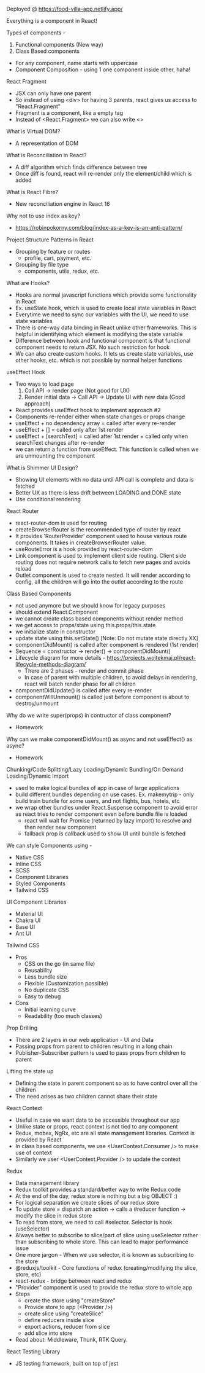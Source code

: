 Deployed @ https://food-villa-app.netlify.app/

Everything is a component in React!

Types of components -

1. Functional components (New way)
2. Class Based components

- For any component, name starts with uppercase
- Component Composition - using 1 one component inside other, haha!

React Fragment

- JSX can only have one parent
- So instead of using \<div> for having 3 parents, react gives us access to "React.Fragment"
- Fragment is a component, like a empty tag
- Instead of \<React.Fragment> we can also write <>

What is Virtual DOM?

- A representation of DOM

What is Reconciliation in React?

- A diff algorithm which finds difference between tree
- Once diff is found, react will re-render only the element/child which is added

What is React Fibre?

- New reconciliation engine in React 16

Why not to use index as key?

- https://robinpokorny.com/blog/index-as-a-key-is-an-anti-pattern/

Project Structure Patterns in React

- Grouping by feature or routes
  - profile, cart, payment, etc.
- Grouping by file type
  - components, utils, redux, etc.

What are Hooks?

- Hooks are normal javascript functions which provide some functionality in React
- Ex. useState hook, which is used to create local state variables in React
- Everytime we need to sync our variables with the UI, we need to use state variables
- There is one-way data binding in React unlike other frameworks. This is helpful in identifying which element is modifying the state variable
- Difference between hook and functional component is that functional component needs to return JSX. No such restriction for hook
- We can also create custom hooks. It lets us create state variables, use other hooks, etc. which is not possible by normal helper functions

useEffect Hook

- Two ways to load page
  1. Call API -> render page (Not good for UX)
  2. Render initial data -> Call API -> Update UI with new data (Good approach)
- React provides useEffect hook to implement approach #2
- Components re-render either when state changes or props change
- useEffect + no dependency array = called after every re-render
- useEffect + [] = called only after 1st render
- useEffect + [searchText] = called after 1st render + called only when searchText changes after re-render
- we can return a function from useEffect. This function is called when we are unmounting the component

What is Shimmer UI Design?

- Showing UI elements with no data until API call is complete and data is fetched
- Better UX as there is less drift between LOADING and DONE state
- Use conditional rendering

React Router

- react-router-dom is used for routing
- createBrowserRouter is the recommended type of router by react
- It provides 'RouterProvider' component used to house various route components. It takes in createBrowserRouter value.
- useRouteError is a hook provided by react-router-dom
- Link component is used to implement client side routing. Client side routing does not require network calls to fetch new pages and avoids reload
- Outlet component is used to create nested. It will render according to config, all the children will go into the outlet according to the route

Class Based Components

- not used anymore but we should know for legacy purposes
- should extend React.Component
- we cannot create class based components without render method
- we get access to props/state using this.props/this.state
- we initialize state in constructor
- update state using this.setState() [Note: Do not mutate state directly XX]
- componentDidMount() is called after component is rendered (1st render)
- Sequence = constructor -> render() -> componentDidMount()
- Lifecycle diagram for more details - https://projects.wojtekmaj.pl/react-lifecycle-methods-diagram/
  - There are 2 phases - render and commit phase
  - In case of parent with multiple children, to avoid delays in rendering, react will batch render phase for all children
- componentDidUpdate() is called after every re-render
- componentWillUnmount() is called just before component is about to destroy/unmount

Why do we write super(props) in contructor of class component?

- Homework

Why can we make componentDidMount() as async and not useEffect() as async?

- Homework

Chunking/Code Splitting/Lazy Loading/Dynamic Bundling/On Demand Loading/Dynamic Import

- used to make logical bundles of app in case of large applications
- build different bundles depending on use cases. Ex. makemytrip - only build train bundle for some users, and not flights, bus, hotels, etc
- we wrap other bundles under React.Suspense component to avoid error as react tries to render component even before bundle file is loaded
  - react will wait for Promise (returned by lazy import) to resolve and then render new component
  - fallback prop is callback used to show UI until bundle is fetched

We can style Components using -

- Native CSS
- Inline CSS
- SCSS
- Component Libraries
- Styled Components
- Tailwind CSS

UI Component Libraries

- Material UI
- Chakra UI
- Base UI
- Ant UI

Tailwind CSS

- Pros
  - CSS on the go (in same file)
  - Reusability
  - Less bundle size
  - Flexible (Customization possible)
  - No duplicate CSS
  - Easy to debug
- Cons
  - Initial learning curve
  - Readability (too much classes)

Prop Drilling

- There are 2 layers in our web application - UI and Data
- Passing props from parent to children resulting in a long chain
- Publisher-Subscriber pattern is used to pass props from children to parent

Lifting the state up

- Defining the state in parent component so as to have control over all the children
- The need arises as two children cannot share their state

React Context

- Useful in case we want data to be accessible throughout our app
- Unlike state or props, react context is not tied to any component
- Redux, mobex, NgRx, etc are all state management libraries. Context is provided by React
- In class based components, we use \<UserContext.Consumer /> to make use of context
- Similarly we user \<UserContext.Provider /> to update the context

Redux

- Data management library
- Redux toolkit provides a standard/better way to write Redux code
- At the end of the day, redux store is nothing but a big OBJECT :)
- For logical separation we create slices of our redux store
- To update store = dispatch an action -> calls a #reducer function -> modify the slice in redux store
- To read from store, we need to call #selector. Selector is hook (useSelector)
- Always better to subscribe to slice/part of slice using useSelector rather than subscribing to whole store. This can lead to major performance issue
- One more jargon - When we use selector, it is known as subscribing to the store
- @reduxjs/toolkit - Core funxtions of redux (creating/modifying the slice, store, etc)
- react-redux - bridge between react and redux
- "Provider" component is used to provide the redux store to whole app
- Steps
  - create the store using "createStore"
  - Provide store to app (\<Provider />)
  - create slice using "createSlice"
  - define reducers inside slice
  - export actions, reducer from slice
  - add slice into store
- Read about: Middleware, Thunk, RTK Query.

React Testing Library

- JS testing framework, built on top of jest
